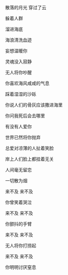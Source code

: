 散落的月光 穿过了云

躲着人群

溜进海底

海浪清洗血迹

妄想温暖你

灵魂没入寂静

无人将你吵醒

你喜欢海风咸咸的气息

踩着湿湿的沙砾

你说人们的骨灰应该撒进海里

你问我死后会去哪里

有没有人爱你

世界已然将你抛弃

总爱对凉薄的人扯着笑脸

岸上人们脸上都挂着无关

人间毫无留恋

一切散为烟

来不及 来不及

你曾笑着哭泣

来不及 来不及

你颤抖的手臂

来不及 来不及

无人将你打捞起

来不及 来不及

你明明讨厌窒息
